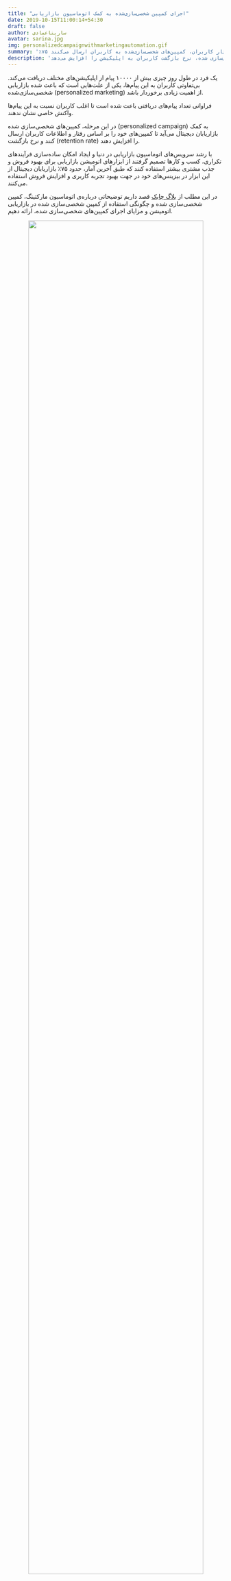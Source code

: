 ```yaml
---
title: "اجرای کمپین شخصی‌سازی‌شده ‌به کمک اتوماسیون بازاریابی"
date: 2019-10-15T11:00:14+54:30
draft: false
author: ساریناعمادی
avatar: sarina.jpg
img: personalizedcampaignwithmarketingautomation.gif
summary: '٪۷۵ از بازاریابان دیجتال از ابزارهای اتومیشن بازاریابی برای بهبود فروش استفاده می‌کنند و براساس رفتار کاربران، کمپین‌های شخصی‌سازی‌شده به کاربران ارسال می‌کنند.'
description: 'اتوماسیون بازاریابی به کمک کمپین‌های شخصی‌سازی شده، نرخ بازگشت کاربران به اپلیکیشن‌ را افزایش می‌دهد.'
---
```

<p>یک فرد در طول روز چیزی بیش‌ از ۱۰۰۰۰ پیام از اپلیکیشن‌های مختلف دریافت می‌کند. بی‌تفاوتی کاربران به این پیام‌ها، یکی از علت‌هایی است که باعث شده بازاریابی شخصی‌سازی‌‌شده (personalized marketing) از اهمیت زیادی برخوردار باشد. 
</p>
<p>فراوانی تعداد پیام‌های دریافتی باعث شده است تا اغلب کاربران نسبت به این پیام‌ها واکنش خاصی نشان ندهند.</p>
<p>در این مرحله، کمپین‌های شخصی‌سازی‌ شده (personalized campaign) به کمک بازاریابان دیجیتال می‌آید تا کمپین‌های خود را بر اساس رفتار و اطلاعات کاربران ارسال کنند و نرخ بازگشت (retention rate) را افزایش دهند.</p>
<p>با رشد سرویس‌های اتوماسیون بازاریابی در دنیا و ایجاد امکان ساده‌سازی فرآیندهای تکراری، کسب‌ و کارها تصمیم گرفتند از ابزارهای اتومیشن بازاریابی برای بهبود فروش و جذب مشتری بیشتر استفاده
   کنند که طبق آخرین آمار، حدود ۷۵٪ بازاریابان دیجیتال از این ابزار در بیزینس‌های خود در جهت بهبود تجربه کاربری و افزایش فروش استفاده می‌کنند.
</p>

در این مطلب از [بلاگ چابک](https://blog.chabok.io/) قصد داریم توضیحاتی درباره‌ی اتوماسیون مارکتینگ، کمپین شخصی‌سازی شده و چگونگی استفاده از کمپین شخصی‌سازی شده در بازاریابی اتومیشن و مزایای اجرای کمپین‌های شخصی‌سازی شده، ارائه دهیم.

<p style="text-align: center;"><img width=90% src="http://uupload.ir/files/inoc_run-personalized-campaign-with-help-marketing-automation.gif" /></p>
<h2>اتوماسیون بازاریابی (Marketing Automation) چیست؟</h2>
<p style="">اتومیشن بازاریابی نوعی نرم‌افزار است که به کمک شرکت‌ها آمده تا به‌ طور موثر با مشتریان خود از طریق کمپین‌های مختلف ارتباط برقرار کنند. این پلتفرم‌ها امکان اجرای کمپین به صورت خودکار و برای گروه‌های کاربری را فراهم می‌کنند.  </p>
<p><b style="color: #008080">به تعریف بهتر:</b></p>

فرآیند  [اتوماسیون بازاریابی](https://blog.chabok.io/marketing-automation/) زیرمجموعه‌ای از مدیریت ارتباط با مشتریان است که در جهت تعامل بهتر با کاربران و بهبود نرخ تبدیل (Conversion Rate) فعالیت دارد و به جای انجام فرایند دستی، مراحل یک بار توسط این نرم‌افزار تنظیم و بعد از آن به طور خودکار برای کاربران هدف انجام می‌شود.

<p style="text-align: center;"><img width=90% src="http://uupload.ir/files/yzzb_what-is-automation-marketing.png" /></p>
<h2>بازاریابی شخصی‌سازی شده(personalized marketing)</h2>
<p>بازاریابی شخصی‌سازی شده (personalized marketing) یا one-to-one marketing برای بازاریابان دیجیتال به صورت تعاریف مختلفی وجود دارد که دو مورد از آن را در زیر ذکر خواهیم کرد.</p>
<p><b style="font-weight:bold; color:#008000">تعریف اول:</b></p>
<p>بازاریابی شخصی‌سازی‌شده (personalized marketing) به این معناست که از اطلاعات کاربران برای اثربخش‌تر شدن فعالیت‌های بازاریابی استفاده کرد. به عنوان مثال جمع‌آوری اطلاعاتی نظیر سن، موقعیت جغرافیایی، رخدادهای درون‌برنامه‌ای، اطلاعات دستگاه کاربر و سوابق رفتاری کاربر</p>
<p><b style="font-weight:bold; color:#008000">تعریف دوم:</b></p>
<p>بازاریابی شخصی‌سازی شده یا بازاریابی یک به یک با هدف ارتباط با مشتریان و انتقال پیام براساس رفتار و اطلاعات شخصی مشتریان ایجاد شده است که با توجه به جمع‌آوری اطلاعات، کمپین‌ها را بر اساس رفتار کاربران مثل صفحات مشاهده شده توسط کاربر و یا زمان آنلاین بودن آن‌ها ارسال می‌کند.</p>
<h2>مزایای استفاده از بازاریابی خودکار و شخصی‌سازی‌شده </h2>
<p style="text-align: center;"><img width=90% src="http://uupload.ir/files/hi_benefits-automated-and-personalized-marketing.gif" /></p>
<h3 style="color:#008080">مزایای استفاده از اتوماسیون بازاریابی در بیزینس </h3>
<ul style="margin-top:15px;">
<li>
افزایش درآمد از طریق فروش
</li>
<li>
کاهش نرخ ترک سبد خرید 
</li>
<li>
افزایش تعامل با کاربران
</li>
<li>
کمک به حفظ مشتریان
</li>
<li>
تبدیل کاربران غیرفعال به Lead
</li>
<li>
صرفه جویی در وقت و هزینه
</li>
<li>
ایجاد یک‌باره کمپین و تکرار آن
</li>
</ul>
<h3 style="color:#008080">مزایای استفاده از بازاریابی شخصی‌سازی شده (personalized marketing)</h3>
<ul style="margin-top:15px;">
<li>
ارائه بهترین محتوا به کاربران
</li>
<li>
ایجاد ارتباط  قوی با مشتریان
</li>
<li>
نشان دادن کسب‌ و‌ کار به افراد بیشتر
</li>
<li>
ارائه پیشنهادات شخصی به کاربران
</li>
<li>
بهبود تجربه کاربری
</li>
</ul>
<h2>ایجاد نرخ بازگشت شخصی‌سازی‌شده به کمک اتوماسیون بازاریابی</h2>
<p style="text-align: center;"><img width=90% src="http://uupload.ir/files/nqqy_creating-personalization-rate-help-marketing-automation.gif" /></p>
<p>استراتژی بازاریابی شخصی‌سازی شده  به داده‌ها اهمیت زیادی می‌دهد. بیش از ۹۵٪ بازاریابان دیجیتال نمی‌دانند چه‌ طوری باید از داده‌ها برای شخصی‌سازی(Personalization)، دسته‌بندی (Segmentation) و یا حتی پاسخ به نیاز کاربران استفاده کنند. </p>
<p>بازاریابان دیجیتال  به جای جمع‌آوری داده‌ها می‌توانند مستقیما به مشتریان دسترسی پیدا کنند و اطلاعات بیشتری از کاربران بدست بیاورند و نرخ بازگشت را بهبود بخشند تا امکان شخصی‌سازی بیشتر شود. </p>
<p style="">یکی از بزرگترین نگرانی‌های بازاریابان دیجیتال این است که چه‌طور از کاربران اطلاعات بدست آورند! دیگر نگران نباشید، چرا که طبق آمار نشان داده شده  حدود ۵۷٪ از مشتریان، هنگام مشاهده یک پیشنهاد، اطلاعات شخصی خودشان را به اشتراک می‌گذارند.</p>
<p style=""> بازاریابان دیجیتال برای افزایش نرخ بازگشت (retention rate)، کمپین‌های شخصی‌سازی شده‌ای را به کاربران ارسال می‌کنند که این کمپین‌ها معمولا از طریق کانال‌های ارتباطی چون پوش‌ نوتیفیکیشن، پیام درون برنامه‌‌ای (in-app messaging)، ایمیل، اس‌ام اس به کاربران فرستاده می‌شوند. به کمک پیام‌رسانی فراکاناله می‌توانید کمپین‌های شخصی‌سازی شده را به طور خودکار به کانال ارتباطی مد نظر کاربر ارسال کنید.</p>


<div class='read_more'>
<p>
بیشتر بخوانید :  <a href="https://blog.chabok.io/omni-channel-messaging/"> بهبود نرخ باز شدن پیام‌های کمپین به کمک پیام‌رسانی فراکاناله </a> 
 
</p>
</div>
<p style=""><b>برای درک بهتر از اجرای کمپین شخصی‌سازی شده به کمک اتومیشن بازاریابی به مثال زیر توجه کنید:</b></p>

<p>
فرض کنید کاربری از طریق اپلیکیشن یک دستگاه گوشی موبایل سامسونگ مدل Galaxy A70 را به سبد علاقه‌مندی اپلیکیشن اضافه کرده، اما فراموش کرده آن را خریداری کند. با گذشت چند روز به طور اتفاقی به ونک می‌رود و با توجه به موقعیت جغرافیایی او، نوتیفیکیشنی از سوی اپلیکیشن به طور خودکار به کاربر ارسال می‌شود.
</p>
<P>
"مینا عزیز گوشی سامسونگی که به سبد خرید خود اضافه کردید هم‌اکنون در فروشگاه ونک  با تخفیف باورنکردنی موجود است، برای تهیه آن عجله کنید." 
</p>
<P>
با ارسال نوتیفیکیشن، اعتماد کاربر  به اپلیکیشن بالا می‌رود و در نتیجه در آینده‌ای نزدیک احتمال خرید او از اپلیکیشن نیز بالا خواهد رفت. 
</P>
<p style="text-align: center;"><img width="90%" src="http://uupload.ir/files/wk8s_3-main-reasons-to-integrate-marketing-automation-and-personalized-marketing.gif"></p>
<h2>۳ دلیل اصلی ادغام اتوماسیون  بازاریابی و بازاریابی شخصی‌سازی شده</h2>
<p style="">با ترکیب کردن اتوماسیون بازاریابی و بازاریابی شخصي‌سازی شده می‌توانید سود کار خود را افزایش دهید که دلایل به شرح زیر موجودند:</p>
<h3 style="color:#008080">تضمین نرخ بازگشت سرمایه (Rol) به کمک اتوماسیون بازاریابی</h3>
<p style="">اتوماسیون بازاریابی اهمیت زیادی به داده‌ها و اطلاعات می‌دهد که با تمرکز بر روی رفتار کاربران، می‌توان به سادگی نیاز آن‌ها را برطرف نمود و در هزینه صرفه‌جویی کرد.</p>
<h3 style="color:#008080">ایجاد بهترین تجربه خرید آنلاین</h3>
<p style="">بیزینس‌ها از ماشین‌های یادگیری استفاده می‌کنند و حدود ۱۰٪ از این بیزینس‌ها، افزایش رضایت مشتریان را گزارش می‌دهند. اغلب کاربران انتظار دارند که از بیزینس‌ها پیام‌های شخصی‌سازی شده دریافت و تعامل بهتری با کاربران برقرار کنند
</p>
<p>یادگیری ماشین به بازاریابان دیجیتال کمک می‌کند اطلاعات بیشتری از کاربران بدست آورد و راحت‌تر محتوا و محصولات شخصی‌سازی شده را ارائه و تجربه خرید آن‌ها را بهبود دهند. برای این کار شما نیاز به اتوماسیون بازاریابی و آنالیز داده‌ها خواهید داشت.</p>
<h3 style="color:#008080">بهبود شخصی‌سازی به کمک یادگیری ماشین</h3>
<p>ماشین‌ها همواره در حال یادگیری هستند و در همه حال به جمع‌آوری اطلاعات کاربران ادامه می‌دهند و این به شما کمک می‌کند تا کاربران را به دسته‌بندی (Segmentation) کوچک‌تری تقسیم‌بندی کنید و اطلاعات بیشتری از آن‌ها بدست آورید.</p>
<p><b>فراموش نکنید که بازاریابان به کمک اتوماسیون بازاریابی، ارتباط و تعامل خود را با مشتریان محکم‌تر می‌کنند.</b></p>
<h2>نتیجه‌ گیری</h2>
<p style="">در صورت ادغام نبودن بازاریابی شخصی‌سازی شده در کنار بازاریابی اتوماسیون، پیام تنها به طور خودکار به کاربران ارسال می‌شود و اپلیکیشن‌ها قادر نیستند تشخیص دهند که در این لحظه، کاربران چه رفتاری از خود نشان داده یا اطلاعات شخصی آن‌ها چی بوده است تا براساس آن، کمپین را ارسال کنند، در نتیجه تعامل و ارتباط با کاربران کاهش پیدا می‌کند و به مرور زمان کاربران خود را از دست خواهید داد.</p>